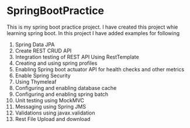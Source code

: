 # SpringBootPractice
This is my spring boot practice project. I have created this project whie learning spring boot. In this project I have added examples for following

1) Spring Data JPA
2) Create REST CRUD API
3) Integration testing of REST API Using RestTemplate
4) Creating and using spring profiles
5) Enabling Spring boot actuator API for health checks and other metrics
6) Enable Spring Security
7) Using Thymeleaf
8) Configuring and enabling database cache
9) Configuring and enabling spring batch
10) Unit testing using MockMVC
11) Messaging using Spring JMS
12) Validations using javax.validation
13) Rest File Upload and download

